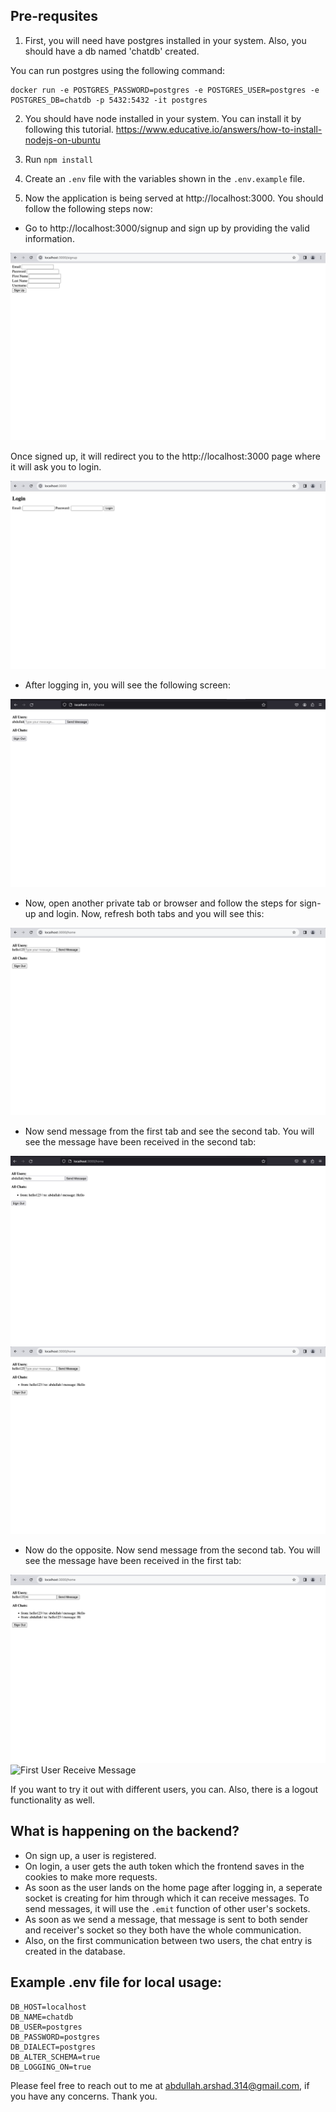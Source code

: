 ## Pre-requsites

1. First, you will need have postgres installed in your system. Also, you should have a db named 'chatdb' created.

You can run postgres using the following command:
```
docker run -e POSTGRES_PASSWORD=postgres -e POSTGRES_USER=postgres -e POSTGRES_DB=chatdb -p 5432:5432 -it postgres
```

2. You should have node installed in your system. You can install it by following this tutorial.
https://www.educative.io/answers/how-to-install-nodejs-on-ubuntu

3. Run `npm install`

4. Create an `.env` file with the variables shown in the `.env.example` file.

5. Now the application is being served at http://localhost:3000. You should follow the following steps now:

* Go to http://localhost:3000/signup and sign up by providing the valid information. 

![Sign Up](./screenshots/signup.png)

Once signed up, it will redirect you to the http://localhost:3000 page where it will ask you to login.

![Login](./screenshots/login.png)

* After logging in, you will see the following screen:

![First User Home](./screenshots/first_user_home.png)

* Now, open another private tab or browser and follow the steps for sign-up and login. Now, refresh both tabs and you will see this:

![Second User Home](./screenshots/second_user_home.png)

* Now send message from the first tab and see the second tab. You will see the message have been received in the second tab:

![First User Send Message](./screenshots/first_user_send_message.png)
![Second User Receive Message](./screenshots/second_user_receive_message.png)


* Now do the opposite. Now send message from the second tab. You will see the message have been received in the first tab:

![Second User Send Message](./screenshots/second_user_send_message.png)
![First User Receive Message](./screenshots/first_user_receive_message.png.png)

If you want to try it out with different users, you can. Also, there is a logout functionality as well.

## What is happening on the backend?

* On sign up, a user is registered.
* On login, a user gets the auth token which the frontend saves in the cookies to make more requests. 
* As soon as the user lands on the home page after logging in, a seperate socket is creating for him through which it can receive messages. To send messages, it will use the `.emit` function of other user's sockets.
* As soon as we send a message, that message is sent to both sender and receiver's socket so they both have the whole communication. 
* Also, on the first communication between two users, the chat entry is created in the database.

## Example .env file for local usage:
```
DB_HOST=localhost
DB_NAME=chatdb
DB_USER=postgres
DB_PASSWORD=postgres
DB_DIALECT=postgres
DB_ALTER_SCHEMA=true
DB_LOGGING_ON=true
```

Please feel free to reach out to me at abdullah.arshad.314@gmail.com, if you have any concerns. Thank you.